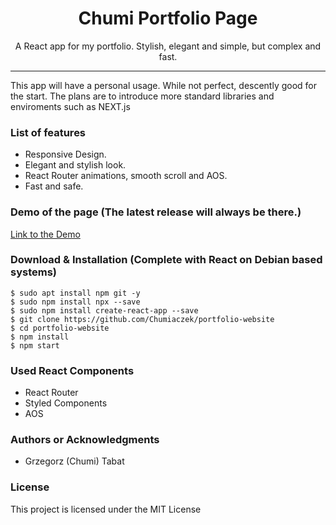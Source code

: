 <h1 align="center"> Chumi Portfolio Page </h1>

<p align="center"> A React app for my portfolio. Stylish, elegant and simple, but complex and fast. </p>

<hr/>

<p> This app will have a personal usage. While not perfect, descently good for the start. The plans are to introduce more standard libraries and enviroments such as NEXT.js </p>

<h3> List of features </h3>

<ul>
  <li>Responsive Design.</li>
  <li>Elegant and stylish look.</li>
  <li>React Router animations, smooth scroll and AOS.</li>
  <li>Fast and safe.</li>
</ul>

<h3> Demo of the page (The latest release will always be there.) </h3>

<a href="https://chumi.pl"> Link to the Demo </a>

<h3> Download & Installation (Complete with React on Debian based systems) </h3>

```shell
$ sudo apt install npm git -y
$ sudo npm install npx --save
$ sudo npm install create-react-app --save
$ git clone https://github.com/Chumiaczek/portfolio-website
$ cd portfolio-website
$ npm install
$ npm start
```
<h3>Used React Components</h3>
<ul>
    <li>React Router</li>
    <li>Styled Components</li>
    <li>AOS</li>
</ul>

<h3>Authors or Acknowledgments</h3>
<ul>
  <li>Grzegorz (Chumi) Tabat</li>
</ul>

<h3>License</h3>

This project is licensed under the MIT License